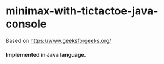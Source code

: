 # minimax-with-tictactoe-java-console

 Based on https://www.geeksforgeeks.org/
#### Implemented in Java language.
